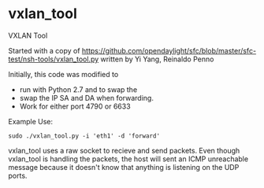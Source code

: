 # vxlan_tool
VXLAN Tool 

Started with a copy of https://github.com/opendaylight/sfc/blob/master/sfc-test/nsh-tools/vxlan_tool.py written by Yi Yang, Reinaldo Penno

Initially, this code was modified to
* run with Python 2.7 and to swap the 
* swap the IP SA and DA when forwarding.
* Work for either port 4790 or 6633

Example Use:

```
sudo ./vxlan_tool.py -i 'eth1' -d 'forward'
```

vxlan_tool uses a raw socket to recieve and send packets.  Even though vxlan_tool is handling the packets, the host will sent an ICMP unreachable message because it doesn't know that anything is listening on the UDP ports.

